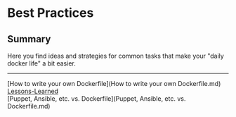 # Best Practices

## Summary
Here you find ideas and strategies for common tasks that make your "daily docker life" a bit easier.

---

[How to write your own Dockerfile](How to write your own Dockerfile.md)  
[Lessons-Learned](Lessons-Learned.md)  
[Puppet, Ansible, etc. vs. Dockerfile](Puppet, Ansible, etc. vs. Dockerfile.md)  
